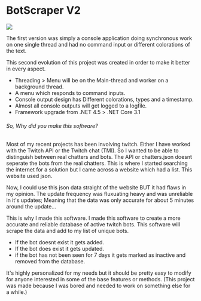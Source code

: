 # BotScraper V2
![](http://bytevaultstudio.se/ShareX/CB5qyH6HSc.gif)

The first version was simply a console application doing synchronous work on one single thread and had no command input or different colorations of the text.

This second evolution of this project was created in order to make it better in every aspect.
- Threading > Menu will be on the Main-thread and worker on a background thread.
- A menu which responds to command inputs.
- Console output design has Different colorations, types and a timestamp.
- Almost all console outputs will get logged to a logfile.
- Framework upgrade from .NET 4.5 > .NET Core 3.1

###### So, Why did you make this software?
Most of my recent projects has been involving twitch. Either I have worked with the Twitch API or the Twitch chat (TMI).
So I wanted to be able to distinguish between real chatters and bots. The API or chatters.json doesnt seperate the bots from the real chatters.
This is where I started searching the internet for a solution but I came across a website which had a list. This website used json.

Now, I could use this json data straight of the website BUT it had flaws in my opinion. 
The update frequency was fluxuating heavy and was unreliable in it's updates; Meaning that the data was only accurate for about 5 minutes around the update...

This is why I made this software. I made this software to create a more accurate and reliable database of active twitch bots.
This software will scrape the data and add to my list of unique bots. 
- If the bot doesnt exist it gets added.
- If the bot does exist it gets updated.
- if the bot has not been seen for 7 days it gets marked as inactive and removed from the database.

It's highly personalized for my needs but it should be pretty easy to modify for anyone interested in some of the base features or methods.
(This project was made because I was bored and needed to work on something else for a while.)
